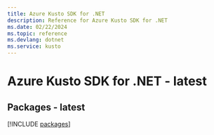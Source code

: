 ```yaml
---
title: Azure Kusto SDK for .NET
description: Reference for Azure Kusto SDK for .NET
ms.date: 02/22/2024
ms.topic: reference
ms.devlang: dotnet
ms.service: kusto
---
```

# Azure Kusto SDK for .NET - latest
## Packages - latest
[!INCLUDE [packages](kusto-index.md)]